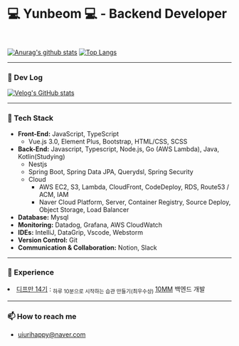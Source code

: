
# 💻 Yunbeom 💻 - Backend Developer
 
<br/>
 
[![Anurag's github stats](https://github-readme-stats.vercel.app/api?username=uiurihappy&show_icons=true&theme=vuefy)](https://github.com/uiurihappy/uiurihappy)
[![Top Langs](https://github-readme-stats.vercel.app/api/top-langs/?username=uiurihappy&layout=compact&langs_count=8&theme=white)](https://github.com/uiurihappy?tab=repositories&q=&type=&language=java&sort=)

---

### 📝 Dev Log

<!-- <a href="https://ybchar.notion.site/Yunbeom-d81729a2f1be49b3bda27137726f23d9"> DevLog Notion</a> <br/> -->
[![Velog's GitHub stats](https://velog-readme-stats.vercel.app/api?name=uiurihappy)](https://velog.io/@uiurihappy)

---

### 📝 Tech Stack
- **Front-End:** JavaScript, TypeScript
    - Vue.js 3.0, Element Plus, Bootstrap, HTML/CSS, SCSS
- **Back-End:** Javascript, Typescript, Node.js, Go (AWS Lambda), Java, Kotlin(Studying)
    - Nestjs
    - Spring Boot, Spring Data JPA, Querydsl, Spring Security
    - Cloud
        - AWS EC2, S3, Lambda, CloudFront, CodeDeploy, RDS, Route53 / ACM, IAM
        - Naver Cloud Platform,  Server, Container Registry, Source Deploy, Object Storage, Load Balancer
- **Database:** Mysql
- **Monitoring:** Datadog, Grafana, AWS CloudWatch
- **IDEs:** IntelliJ, DataGrip, Vscode, Webstorm
- **Version Control:** Git
- **Communication & Collaboration:** Notion, Slack

---
### 🚀 Experience
<li><a href="https://github.com/depromeet/10mm-server">디프만 14기</a> : <sub> 하루 10분으로 시작하는 습관 만들기(최우수상) </sub> <a href="https://info.10mm.today/">10MM</a> 백엔드 개발 </li>

---
### 📫 How to reach me
- uiurihappy@naver.com
